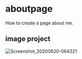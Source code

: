 # aboutpage

How to create a page about me.

## image project

![Screenshot_20200620-064321](https://user-images.githubusercontent.com/62434308/85192064-759ee000-b2c1-11ea-8c11-e1c393dbd4a8.png)

